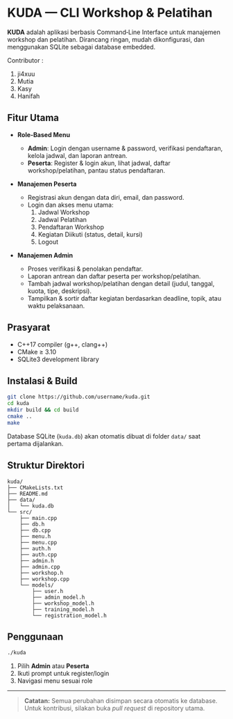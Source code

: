 # KUDA — CLI Workshop & Pelatihan

**KUDA** adalah aplikasi berbasis Command‑Line Interface untuk manajemen workshop dan pelatihan. Dirancang ringan, mudah dikonfigurasi, dan menggunakan SQLite sebagai database embedded.

Contributor :

1. ji4xuu
2. Mutia
3. Kasy
4. Hanifah

## Fitur Utama

- **Role-Based Menu**  
  - **Admin**: Login dengan username & password, verifikasi pendaftaran, kelola jadwal, dan laporan antrean.  
  - **Peserta**: Register & login akun, lihat jadwal, daftar workshop/pelatihan, pantau status pendaftaran.

- **Manajemen Peserta**  
  - Registrasi akun dengan data diri, email, dan password.  
  - Login dan akses menu utama:  
    1. Jadwal Workshop  
    2. Jadwal Pelatihan  
    3. Pendaftaran Workshop  
    4. Kegiatan Diikuti (status, detail, kursi)  
    5. Logout

- **Manajemen Admin**  
  - Proses verifikasi & penolakan pendaftar.  
  - Laporan antrean dan daftar peserta per workshop/pelatihan.  
  - Tambah jadwal workshop/pelatihan dengan detail (judul, tanggal, kuota, tipe, deskripsi).  
  - Tampilkan & sortir daftar kegiatan berdasarkan deadline, topik, atau waktu pelaksanaan.

## Prasyarat

- C++17 compiler (g++, clang++)  
- CMake ≥ 3.10  
- SQLite3 development library

## Instalasi & Build

```bash
git clone https://github.com/username/kuda.git
cd kuda
mkdir build && cd build
cmake ..
make
```

Database SQLite (`kuda.db`) akan otomatis dibuat di folder `data/` saat pertama dijalankan.

## Struktur Direktori

```
kuda/
├── CMakeLists.txt
├── README.md
├── data/
│   └── kuda.db
└── src/
    ├── main.cpp
    ├── db.h
    ├── db.cpp
    ├── menu.h
    ├── menu.cpp
    ├── auth.h
    ├── auth.cpp
    ├── admin.h
    ├── admin.cpp
    ├── workshop.h
    ├── workshop.cpp
    └── models/
        ├── user.h
        ├── admin_model.h
        ├── workshop_model.h
        ├── training_model.h
        └── registration_model.h
```

## Penggunaan

```bash
./kuda
```

1. Pilih **Admin** atau **Peserta**  
2. Ikuti prompt untuk register/login  
3. Navigasi menu sesuai role

---

> **Catatan:** Semua perubahan disimpan secara otomatis ke database.  
> Untuk kontribusi, silakan buka _pull request_ di repository utama.

